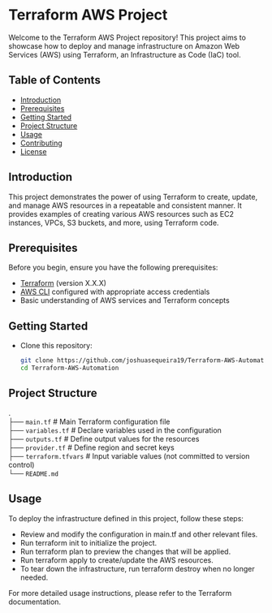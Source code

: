 # Terraform AWS Project

Welcome to the Terraform AWS Project repository! This project aims to showcase how to deploy and manage infrastructure on Amazon Web Services (AWS) using Terraform, an Infrastructure as Code (IaC) tool.

## Table of Contents
- [Introduction](#introduction)
- [Prerequisites](#prerequisites)
- [Getting Started](#getting-started)
- [Project Structure](#project-structure)
- [Usage](#usage)
- [Contributing](#contributing)
- [License](#license)

## Introduction

This project demonstrates the power of using Terraform to create, update, and manage AWS resources in a repeatable and consistent manner. It provides examples of creating various AWS resources such as EC2 instances, VPCs, S3 buckets, and more, using Terraform code.

## Prerequisites

Before you begin, ensure you have the following prerequisites:

- [Terraform](https://www.terraform.io/downloads.html) (version X.X.X)
- [AWS CLI](https://aws.amazon.com/cli/) configured with appropriate access credentials
- Basic understanding of AWS services and Terraform concepts

## Getting Started

- Clone this repository:

   ```sh
   git clone https://github.com/joshuasequeira19/Terraform-AWS-Automation.git
   cd Terraform-AWS-Automation

## Project Structure

. <br />
├── `main.tf`            # Main Terraform configuration file <br />
├── `variables.tf`       # Declare variables used in the configuration <br />
├── `outputs.tf`         # Define output values for the resources <br />
├── `provider.tf`        # Define region and secret keys <br />
├── `terraform.tfvars`   # Input variable values (not committed to version control) <br />
└── `README.md`

## Usage

To deploy the infrastructure defined in this project, follow these steps:

- Review and modify the configuration in main.tf and other relevant files.
- Run terraform init to initialize the project.
- Run terraform plan to preview the changes that will be applied.
- Run terraform apply to create/update the AWS resources.
- To tear down the infrastructure, run terraform destroy when no longer needed.

For more detailed usage instructions, please refer to the Terraform documentation.
